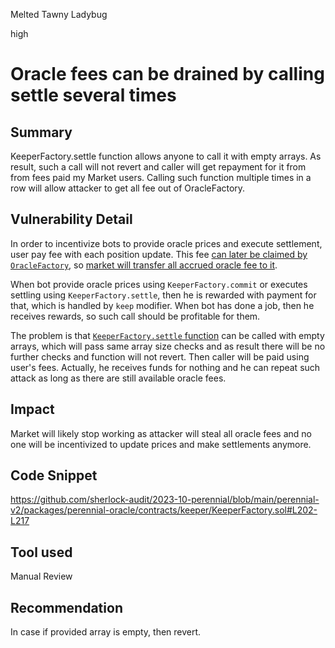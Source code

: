 Melted Tawny Ladybug

high

# Oracle fees can be drained by calling settle several times

## Summary
KeeperFactory.settle function allows anyone to call it with empty arrays. As result, such a call will not revert and caller will get repayment for it from from fees paid my Market users. Calling such function multiple times in a row will allow attacker to get all fee out of OracleFactory.
## Vulnerability Detail
In order to incentivize bots to provide oracle prices and execute settlement, user pay fee with each position update. This fee [can later be claimed by `OracleFactory`](https://github.com/sherlock-audit/2023-10-perennial/blob/main/perennial-v2/packages/perennial-oracle/contracts/OracleFactory.sol#L120), so [market will transfer all accrued oracle fee to it](https://github.com/sherlock-audit/2023-10-perennial/blob/main/perennial-v2/packages/perennial/contracts/Market.sol#L138-L139).

When bot provide oracle prices using `KeeperFactory.commit` or executes settling using `KeeperFactory.settle`, then he is rewarded with payment for that, which is handled by `keep` modifier. When bot has done a job, then he receives rewards, so such call should be profitable for them.

The problem is that [`KeeperFactory.settle` function](https://github.com/sherlock-audit/2023-10-perennial/blob/main/perennial-v2/packages/perennial-oracle/contracts/keeper/KeeperFactory.sol#L202-L217) can be called with empty arrays, which will pass same array size checks and as result there will be no further checks and function will not revert. Then caller will be paid using user's fees. Actually, he receives funds for nothing and he can repeat such attack as long as there are still available oracle fees.
## Impact
Market will likely stop working as attacker will steal all oracle fees and no one will be incentivized to update prices and make settlements anymore.
## Code Snippet
https://github.com/sherlock-audit/2023-10-perennial/blob/main/perennial-v2/packages/perennial-oracle/contracts/keeper/KeeperFactory.sol#L202-L217
## Tool used

Manual Review

## Recommendation
In case if provided array is empty, then revert.